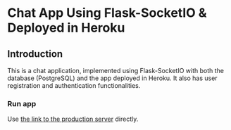 # Chat App Using Flask-SocketIO & Deployed in Heroku

## Introduction
This is a chat application, implemented using Flask-SocketIO with both the database (PostgreSQL) and the app deployed in Heroku. It also has user registration and authentication functionalities.

### Run app
Use [the link to the production server](https://rchat-app.herokuapp.com) directly.


